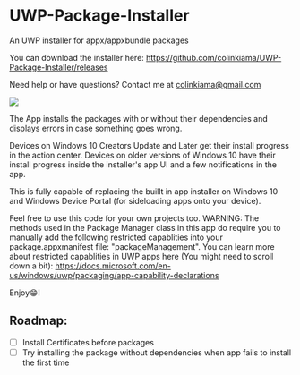 # UWP-Package-Installer
An UWP installer for appx/appxbundle packages

You can download the installer here: https://github.com/colinkiama/UWP-Package-Installer/releases

Need help or have questions? Contact me at colinkiama@gmail.com
 
<img src="/screenshot.gif?raw=true">


The App installs the packages with or without their dependencies and displays errors in case something goes wrong.

Devices on Windows 10 Creators Update and Later get their install progress in the action center. Devices on older versions of Windows 10 have their install progress inside the installer's app UI and a few notifications in the app.

This is fully capable of replacing the buillt in app installer on Windows 10 and Windows Device Portal (for sideloading apps onto your device).

Feel free to use this code for your own projects too. WARNING: The methods used in the Package Manager class in this app do require you to manually add the following restricted capablities into your package.appxmanifest file: "packageManagement". You can learn more about restricted capablities in UWP apps here (You might need to scroll down a bit): https://docs.microsoft.com/en-us/windows/uwp/packaging/app-capability-declarations


Enjoy😁!

## Roadmap:
- [ ] Install Certificates before packages
- [ ] Try installing the package without dependencies when app fails to install the first time
